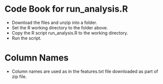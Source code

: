 # Code Book for run_analysis.R 

 - Download the files and unzip into a folder.
 - Set the R working directory to the folder above.
 - Copy the R script run_analysis.R to the working directory.
 - Run the script. 

# Column Names

 - Column names are used as in the features.txt file downloaded as part of zip file.
